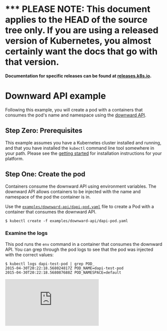 <!-- BEGIN MUNGE: UNVERSIONED_WARNING -->

<!-- BEGIN STRIP_FOR_RELEASE -->

<h1>*** PLEASE NOTE: This document applies to the HEAD of the source
tree only. If you are using a released version of Kubernetes, you almost
certainly want the docs that go with that version.</h1>

<strong>Documentation for specific releases can be found at
[releases.k8s.io](http://releases.k8s.io).</strong>

<!-- END STRIP_FOR_RELEASE -->

<!-- END MUNGE: UNVERSIONED_WARNING -->
# Downward API example

Following this example, you will create a pod with a containers that consumes the pod's name and
namespace using the [downward API](https://github.com/GoogleCloudPlatform/kubernetes/blob/master/docs/downward_api.md).

## Step Zero: Prerequisites

This example assumes you have a Kubernetes cluster installed and running, and that you have
installed the ```kubectl``` command line tool somewhere in your path. Please see the [getting
started](../../docs/getting-started-guides/) for installation instructions for your platform.

## Step One: Create the pod

Containers consume the downward API using environment variables.  The downward API allows
containers to be injected with the name and namespace of the pod the container is in.

Use the [`examples/downward-api/dapi-pod.yaml`](dapi-pod.yaml) file to create a Pod with a container that consumes the
downward API.

```shell
$ kubectl create -f examples/downward-api/dapi-pod.yaml
```

### Examine the logs

This pod runs the `env` command in a container that consumes the downward API.  You can grep
through the pod logs to see that the pod was injected with the correct values:

```shell
$ kubectl logs dapi-test-pod | grep POD_
2015-04-30T20:22:18.568024817Z POD_NAME=dapi-test-pod
2015-04-30T20:22:18.568087688Z POD_NAMESPACE=default
```


<!-- BEGIN MUNGE: GENERATED_ANALYTICS -->
[![Analytics](https://kubernetes-site.appspot.com/UA-36037335-10/GitHub/examples/downward-api/README.md?pixel)]()
<!-- END MUNGE: GENERATED_ANALYTICS -->
